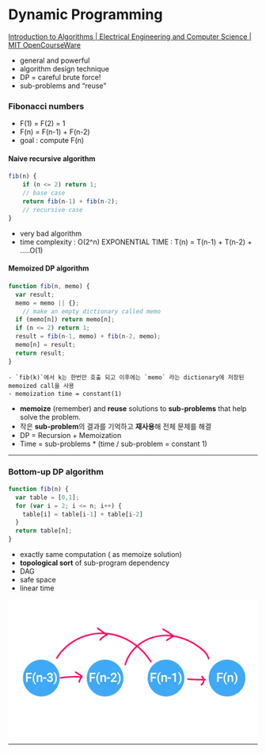 # Dynamic Programming 
[Introduction to Algorithms | Electrical Engineering and Computer Science | MIT OpenCourseWare](http://ocw.mit.edu/6-006F11)

- general and powerful
- algorithm design technique
- DP = careful brute force!
- sub-problems and “reuse”

### Fibonacci numbers
- F(1) = F(2) = 1
- F(n) = F(n-1) + F(n-2)
- goal : compute F(n)

#### Naive recursive algorithm

```js
fib(n) {
	if (n <= 2) return 1;
	// base case
	return fib(n-1) + fib(n-2);
	// recursive case
}
```

- very bad algorithm
- time complexity : O(2^n)  EXPONENTIAL TIME : T(n) = T(n-1) + T(n-2) + …..O(1)

#### Memoized DP algorithm

```js
function fib(n, memo) {
  var result;
  memo = memo || {};
	// make an empty dictionary called memo
  if (memo[n]) return memo[n];
  if (n <= 2) return 1;
  result = fib(n-1, memo) + fib(n-2, memo);
  memo[n] = result;
  return result;
}
```

	- `fib(k)`에서 k는 한번만 호출 되고 이후에는 `memo` 라는 dictionary에 저장된 memoized call을 사용
	- memoization time = constant(1)


- **memoize** (remember) and **reuse** solutions to **sub-problems** that help solve the problem.
- 작은 **sub-problem**의 결과를 기억하고 **재사용**해 전체 문제를 해결
- DP = Recursion + Memoization
- Time = sub-problems * (time / sub-problem = constant 1)

---

### Bottom-up DP algorithm

```js
function fib(n) {
  var table = [0,1];
  for (var i = 2; i <= n; i++) {
    table[i] = table[i-1] + table[i-2]
  }
  return table[n];
}
```

- exactly same computation ( as memoize solution)
- **topological sort** of sub-program dependency
- DAG
- safe space 
- linear time

![](./images/dag.png)


---
